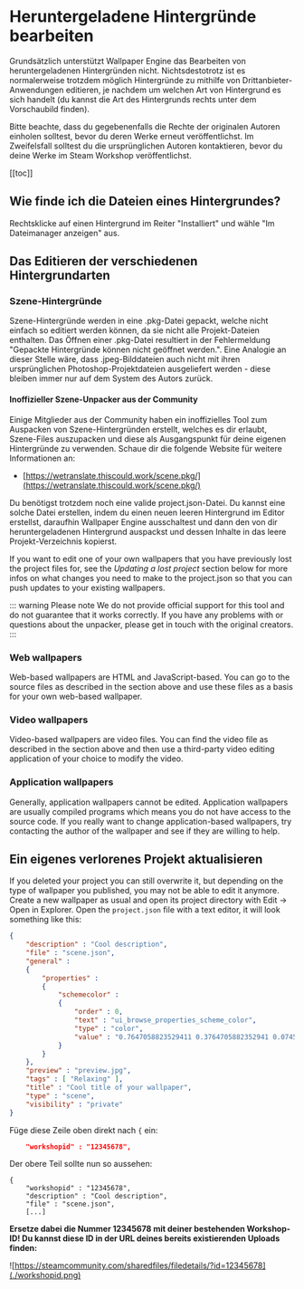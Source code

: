 # Heruntergeladene Hintergründe bearbeiten

Grundsätzlich unterstützt Wallpaper Engine das Bearbeiten von heruntergeladenen Hintergründen nicht. Nichtsdestotrotz ist es normalerweise trotzdem möglich Hintergründe zu mithilfe von Drittanbieter-Anwendungen editieren, je nachdem um welchen Art von Hintergrund es sich handelt (du kannst die Art des Hintergrunds rechts unter dem Vorschaubild finden).

Bitte beachte, dass du gegebenenfalls die Rechte der originalen Autoren einholen solltest, bevor du deren Werke erneut veröffentlichst. Im Zweifelsfall solltest du die ursprünglichen Autoren kontaktieren, bevor du deine Werke im Steam Workshop veröffentlichst.

[[toc]]

## Wie finde ich die Dateien eines Hintergrundes?

Rechtsklicke auf einen Hintergrund im Reiter "Installiert" und wähle "Im Dateimanager anzeigen" aus.

## Das Editieren der verschiedenen Hintergrundarten

### Szene-Hintergründe

Szene-Hintergründe werden in eine .pkg-Datei gepackt, welche nicht einfach so editiert werden können, da sie nicht alle Projekt-Dateien enthalten. Das Öffnen einer .pkg-Datei resultiert in der Fehlermeldung "Gepackte Hintergründe können nicht geöffnet werden.". Eine Analogie an dieser Stelle wäre, dass .jpeg-Bilddateien auch nicht mit ihren ursprünglichen Photoshop-Projektdateien ausgeliefert werden - diese bleiben immer nur auf dem System des Autors zurück.

#### Inoffizieller Szene-Unpacker aus der Community

Einige Mitglieder aus der Community haben ein inoffizielles Tool zum Auspacken von Szene-Hintergründen erstellt, welches es dir erlaubt, Szene-Files auszupacken und diese als Ausgangspunkt für deine eigenen Hintergründe zu verwenden. Schaue dir die folgende Website für weitere Informationen an:

* [https://wetranslate.thiscould.work/scene.pkg/](https://wetranslate.thiscould.work/scene.pkg/)

Du benötigst trotzdem noch eine valide project.json-Datei. Du kannst eine solche Datei erstellen, indem du einen neuen leeren Hintergrund im Editor erstellst, daraufhin Wallpaper Engine ausschaltest und dann den von dir heruntergeladenen Hintergrund auspackst und dessen Inhalte in das leere Projekt-Verzeichnis kopierst.

If you want to edit one of your own wallpapers that you have previously lost the project files for, see the *Updating a lost project* section below for more infos on what changes you need to make to the project.json so that you can push updates to your existing wallpapers.

::: warning
Please note We do not provide official support for this tool and do not guarantee that it works correctly. If you have any problems with or questions about the unpacker, please get in touch with the original creators.
:::

### Web wallpapers

Web-based wallpapers are HTML and JavaScript-based. You can go to the source files as described in the section above and use these files as a basis for your own web-based wallpaper.

### Video wallpapers

Video-based wallpapers are video files. You can find the video file as described in the section above and then use a third-party video editing application of your choice to modify the video.

### Application wallpapers

Generally, application wallpapers cannot be edited. Application wallpapers are usually compiled programs which means you do not have access to the source code. If you really want to change application-based wallpapers, try contacting the author of the wallpaper and see if they are willing to help.

## Ein eigenes verlorenes Projekt aktualisieren

If you deleted your project you can still overwrite it, but depending on the type of wallpaper you published, you may not be able to edit it anymore. Create a new wallpaper as usual and open its project directory with Edit -> Open in Explorer. Open the `project.json` file with a text editor, it will look something like this:

```json
{
    "description" : "Cool description",
    "file" : "scene.json",
    "general" : 
    {
        "properties" : 
        {
            "schemecolor" : 
            {
                "order" : 0,
                "text" : "ui_browse_properties_scheme_color",
                "type" : "color",
                "value" : "0.7647058823529411 0.3764705882352941 0.07450980392156863"
            }
        }
    },
    "preview" : "preview.jpg",
    "tags" : [ "Relaxing" ],
    "title" : "Cool title of your wallpaper",
    "type" : "scene",
    "visibility" : "private"
}
```

Füge diese Zeile oben direkt nach `{` ein:

```json
    "workshopid" : "12345678",
```
Der obere Teil sollte nun so aussehen:

```json{2}
{
    "workshopid" : "12345678",
    "description" : "Cool description",
    "file" : "scene.json",
    [...]
```

**Ersetze dabei die Nummer 12345678 mit deiner bestehenden Workshop-ID! Du kannst diese ID in der URL deines bereits existierenden Uploads finden:**

![https://steamcommunity.com/sharedfiles/filedetails/?id=12345678](./workshopid.png)
